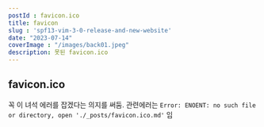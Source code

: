 ```yaml
---
postId : favicon.ico
title: favicon
slug : 'spf13-vim-3-0-release-and-new-website'
date: "2023-07-14"
coverImage : "/images/back01.jpeg"
description: 못된 favicon.ico
---
```


## favicon.ico
꼭 이 녀석 에러를 잡겠다는 의지를 써둠.
관련에러는 `Error: ENOENT: no such file or directory, open './_posts/favicon.ico.md'`
임 